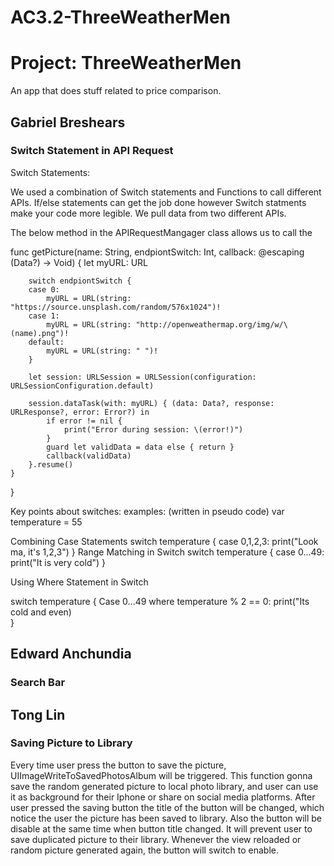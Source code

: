 # AC3.2-ThreeWeatherMen

# Project: ThreeWeatherMen

An app that does stuff related to price comparison.

## Gabriel Breshears

### Switch Statement in API Request

Switch Statements:

We used a combination of Switch statements and Functions to call different APIs. If/else statements can get the job done however Switch statments make your code more legible.
We pull data from two different APIs. 

The below method in the APIRequestMangager class allows us to call the 

 func getPicture(name: String, endpiontSwitch: Int, callback: @escaping (Data?) -> Void) {
        let myURL: URL
        
        switch endpiontSwitch {
        case 0:
            myURL = URL(string: "https://source.unsplash.com/random/576x1024")!
        case 1:
            myURL = URL(string: "http://openweathermap.org/img/w/\(name).png")!
        default:
            myURL = URL(string: " ")!
        }
        
        let session: URLSession = URLSession(configuration: URLSessionConfiguration.default)
        
        session.dataTask(with: myURL) { (data: Data?, response: URLResponse?, error: Error?) in
            if error != nil {
                print("Error during session: \(error!)")
            }
            guard let validData = data else { return }
            callback(validData)
        }.resume()
    }
    
}

Key points about switches:
examples: (written in pseudo code)
var temperature = 55


Combining Case Statements
switch temperature {
case 0,1,2,3:
print("Look ma, it's 1,2,3")
}
Range Matching in Switch
switch temperature {
case 0...49:
print("It is very cold")
}


Using Where Statement in Switch


switch temperature {
Case 0...49 where temperature % 2 == 0:
print("Its cold and even)  
}  




## Edward Anchundia

### Search Bar





## Tong Lin

### Saving Picture to Library

Every time user press the button to save the picture, UIImageWriteToSavedPhotosAlbum will be triggered. This function gonna save the random generated picture to local photo library, and user can use it as background for their Iphone or share on social media platforms. After user pressed the saving button the title of the button will be changed, which notice the user the picture has been saved to library. Also the button will be disable at the same time when button title changed. It will prevent user to save duplicated picture to their library. Whenever the view reloaded or random picture generated again, the button will switch to enable.
